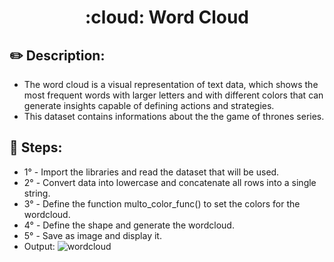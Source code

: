<h1 align="center">
  :cloud: Word Cloud
</h1>

## :pencil2: Description: 

- The word cloud is a visual representation of text data, which shows the most frequent words with larger letters and with different colors that can generate insights capable of defining actions and strategies.
- This dataset contains informations about the the game of thrones series.

## :memo: Steps:

- 1° - Import the libraries and read the dataset that will be used.
- 2° - Convert data into lowercase and concatenate all rows into a single string.
- 3° - Define the function multo_color_func() to set the colors for the wordcloud.
- 4° - Define the shape and generate the wordcloud.
- 5° - Save as image and display it.
- Output:
 ![wordcloud](https://github.com/laiananardi/wordcloud_oython/blob/main/cloud.png?raw=true)

